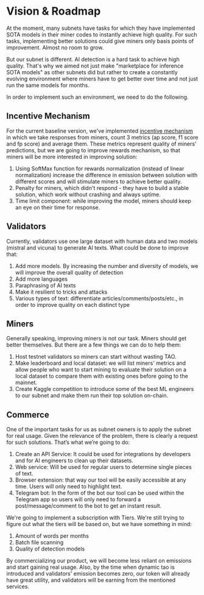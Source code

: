 # Vision & Roadmap

At the moment, many subnets have tasks for which they have implemented SOTA models in their miner codes to instantly achieve high quality. For such tasks, implementing better solutions could give miners only basis points of improvement. Almost no room to grow.

But our subnet is different. AI detection is a hard task to achieve high quality. That's why we aimed not just make "marketplace for inference SOTA models" as other subnets did but rather to create a constantly evolving environment where miners have to get better over time and not just run the same models for months.

In order to implement such an environment, we need to do the following.

## Incentive Mechanism

For the current baseline version, we've implemented [incentive mechanism](https://github.com/It-s-AI/llm-detection/tree/main?tab=readme-ov-file#reward-counting) in which we take responses from miners, count 3 metrics (ap score, f1 score and fp score) and average them. These metrics represent quality of miners' predictions, but we are going to improve rewards mechanism, so that miners will be more interested in improving solution:

1. Using SoftMax function for rewards normalization (instead of linear normalization) increase the difference in emission between solution with different scores and will stimulate miners to achieve better quality.
2. Penalty for miners, which didn't respond - they have to build a stable solution, which work without crashing and always uptime.
3. Time limit component: while improving the model, miners should keep an eye on their time for response.

## Validators

Currently, validators use one large dataset with human data and two models (mistral and vicuna) to generate AI texts. What could be done to improve that:

1. Add more models. By increasing the number and diversity of models, we will improve the overall quality of detection
2. Add more languages
3. Paraphrasing of AI texts
4. Make it resilient to tricks and attacks
5. Various types of text: differentiate articles/comments/posts/etc., in order to improve quality on each distinct type

## Miners

Generally speaking, improving miners is not our task. Miners should get better themselves. But there are a few things we can do to help them:

1. Host testnet validators so miners can start without wasting TAO.
2. Make leaderboard and local dataset: we will list miners' metrics and allow people who want to start mining to evaluate their solution on a local dataset to compare them with existing ones before going to the mainnet.
3. Create Kaggle competition to introduce some of the best ML engineers to our subnet and make them run their top solution on-chain.

## Commerce

One of the important tasks for us as subnet owners is to apply the subnet for real usage. Given the relevance of the problem, there is clearly a request for such solutions. That’s what we’re going to do:

1. Create an API Service: It could be used for integrations by developers and for AI engineers to clean up their datasets.
2. Web service: Will be used for regular users to determine single pieces of text.
3. Browser extension: that way our tool will be easily accessible at any time. Users will only need to highlight text.
4. Telegram bot: In the form of the bot our tool can be used within the Telegram app so users will only need to forward a post/message/comment to the bot to get an instant result.

We're going to implement a subscription with Tiers. We're still trying to figure out what the tiers will be based on, but we have something in mind:

1. Amount of words per months
2. Batch file scanning
3. Quality of detection models

By commercializing our product, we will become less reliant on emissions and start gaining real usage. Also, by the time when dynamic tao is introduced and validators' emission becomes zero, our token will already have great utility, and validators will be earning from the mentioned services.